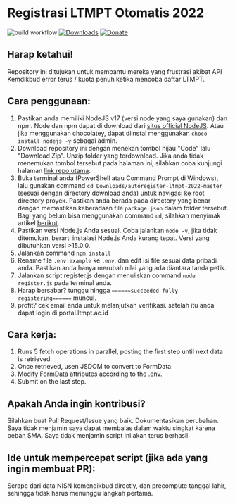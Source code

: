 # Registrasi LTMPT Otomatis 2022
![build workflow](https://github.com/NathanAdhitya/autoregister-ltmpt-2022/actions/workflows/build.yml/badge.svg)
[![Downloads](https://img.shields.io/badge/download-win64-green)](https://github.com/NathanAdhitya/autoregister-ltmpt-2022/releases/download/latest/autoregister-ltmpt-2022.exe)
[![Donate](https://img.shields.io/badge/donate-saweria.co-yellow)](https://saweria.co/nathanadhitya)
## Harap ketahui!
Repository ini ditujukan untuk membantu mereka yang frustrasi akibat API Kemdikbud error terus / kuota penuh ketika mencoba daftar LTMPT.

## Cara penggunaan:
1. Pastikan anda memiliki NodeJS v17 (versi node yang saya gunakan) dan npm. Node dan npm dapat di download dari [situs official NodeJS](https://nodejs.org/en/download/). Atau jika menggunakan chocolatey, dapat diinstal menggunakan `choco install nodejs -y` sebagai admin.
2. Download repository ini dengan menekan tombol hijau "Code" lalu "Download Zip". Unzip folder yang terdownload. Jika anda tidak menemukan tombol tersebut pada halaman ini, silahkan coba kunjungi halaman [link repo utama](https://github.com/NathanAdhitya/autoregister-ltmpt-2022).
3. Buka terminal anda (PowerShell atau Command Prompt di Windows), lalu gunakan command `cd Downloads/autoregister-ltmpt-2022-master` (sesuai dengan directory download anda) untuk navigasi ke root directory proyek. Pastikan anda berada pada directory yang benar dengan memastikan keberadaan file `package.json` dalam folder tersebut. Bagi yang belum bisa menggunakan command `cd`, silahkan menyimak artikel [berikut](https://www.howtogeek.com/659411/how-to-change-directories-in-command-prompt-on-windows-10/).
4. Pastikan versi Node.js Anda sesuai. Coba jalankan `node -v`, jika tidak ditemukan, berarti instalasi Node.js Anda kurang tepat. Versi yang dibutuhkan versi >15.0.0.
5. Jalankan command `npm install`
6. Rename file `.env.example` ke `.env`, dan edit isi file sesuai data pribadi anda. Pastikan anda hanya merubah nilai yang ada diantara tanda petik.
7. Jalankan script register.js dengan menuliskan command `node register.js` pada terminal anda.
8. Harap bersabar? tunggu hingga `======succeeded fully registering======` muncul.
9. profit? cek email anda untuk melanjutkan verifikasi. setelah itu anda dapat login di portal.ltmpt.ac.id

## Cara kerja:
1. Runs 5 fetch operations in parallel, posting the first step until next data is retrieved.
2. Once retrieved, usen JSDOM to convert to FormData.
3. Modify FormData attributes according to the .env.
4. Submit on the last step.

## Apakah Anda ingin kontribusi?
Silahkan buat Pull Request/Issue yang baik. Dokumentasikan perubahan. Saya tidak menjamin saya dapat membalas dalam waktu singkat karena beban SMA. Saya tidak menjamin script ini akan terus berhasil.

## Ide untuk mempercepat script (jika ada yang ingin membuat PR):
Scrape dari data NISN kemendikbud directly, dan precompute tanggal lahir, sehingga tidak harus menunggu langkah pertama.
